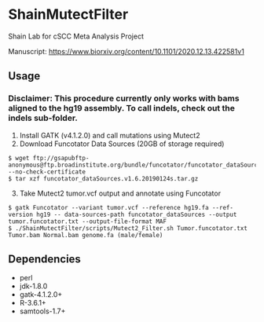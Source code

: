 # ShainMutectFilter
Shain Lab for cSCC Meta Analysis Project

Manuscript: https://www.biorxiv.org/content/10.1101/2020.12.13.422581v1

## Usage
### Disclaimer: This procedure currently only works with bams aligned to the hg19 assembly. To call indels, check out the indels sub-folder.

1. Install GATK (v4.1.2.0) and call mutations using Mutect2
2. Download Funcotator Data Sources (20GB of storage required)

``` 
$ wget ftp://gsapubftp-anonymous@ftp.broadinstitute.org/bundle/funcotator/funcotator_dataSources.v1.6.20190124s.tar.gz --no-check-certificate
$ tar xzf funcotator_dataSources.v1.6.20190124s.tar.gz
```
3. Take Mutect2 tumor.vcf output and annotate using Funcotator
```
$ gatk Funcotator --variant tumor.vcf --reference hg19.fa --ref-version hg19 -- data-sources-path funcotator_dataSources --output tumor.funcotator.txt --output-file-format MAF
$ ./ShainMutectFilter/scripts/Mutect2_Filter.sh Tumor.funcotator.txt Tumor.bam Normal.bam genome.fa (male/female)
```

## Dependencies
* perl
* jdk-1.8.0
* gatk-4.1.2.0+
* R-3.6.1+
* samtools-1.7+
